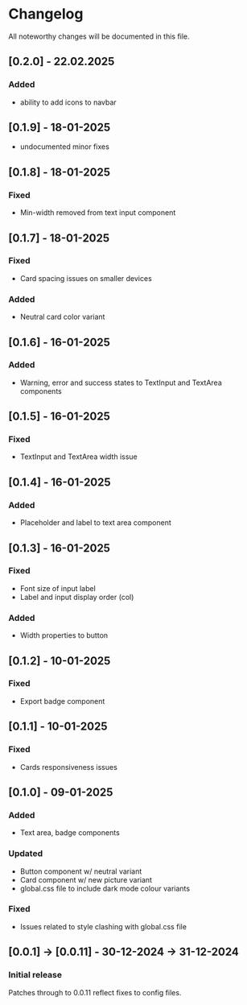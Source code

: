 # Changelog

All noteworthy changes will be documented in this file.

## [0.2.0] - 22.02.2025

### Added

- ability to add icons to navbar

## [0.1.9] - 18-01-2025

- undocumented minor fixes

## [0.1.8] - 18-01-2025

### Fixed

- Min-width removed from text input component

## [0.1.7] - 18-01-2025

### Fixed

- Card spacing issues on smaller devices

### Added

- Neutral card color variant

## [0.1.6] - 16-01-2025

### Added

- Warning, error and success states to TextInput and TextArea components

## [0.1.5] - 16-01-2025

### Fixed

- TextInput and TextArea width issue

## [0.1.4] - 16-01-2025

### Added

- Placeholder and label to text area component

## [0.1.3] - 16-01-2025

### Fixed

- Font size of input label
- Label and input display order (col)

### Added

- Width properties to button

## [0.1.2] - 10-01-2025

### Fixed

- Export badge component

## [0.1.1] - 10-01-2025

### Fixed

- Cards responsiveness issues

## [0.1.0] - 09-01-2025

### Added

- Text area, badge components

### Updated

- Button component w/ neutral variant
- Card component w/ new picture variant
- global.css file to include dark mode colour variants

### Fixed

- Issues related to style clashing with global.css file

## [0.0.1] -> [0.0.11] - 30-12-2024 -> 31-12-2024

### Initial release

Patches through to 0.0.11 reflect fixes to config files.
